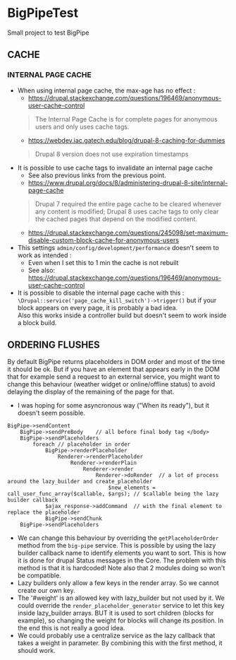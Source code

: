 # BigPipeTest
Small project to test BigPipe

## CACHE
### INTERNAL PAGE CACHE
- When using internal page cache, the max-age has no effect :
    - https://drupal.stackexchange.com/questions/196469/anonymous-user-cache-control
    > The Internal Page Cache is for complete pages for anonymous users and only uses cache tags.
    - https://webdev.iac.gatech.edu/blog/drupal-8-caching-for-dummies
    > Drupal 8 version does not use expiration timestamps
- It is possible to use cache tags to invalidate an internal page cache
    - See also previous links from the previous point.
    - https://www.drupal.org/docs/8/administering-drupal-8-site/internal-page-cache
    > Drupal 7 required the entire page cache to be cleared whenever any content is modified; Drupal 8 uses cache tags to only clear the cached pages that depend on the modified content.
    - https://drupal.stackexchange.com/questions/245098/set-maximum-disable-custom-block-cache-for-anonymous-users
- This settings `admin/config/development/performance` doesn't seem to work as intended :
    - Even when I set this to 1 min the cache is not rebuilt
    - See also: https://drupal.stackexchange.com/questions/196469/anonymous-user-cache-control
- It is possible to disable the internal page cache with this : `\Drupal::service('page_cache_kill_switch')->trigger()` but if your block appears on every page, it is probably a bad idea.  
Also this works inside a controller build but doesn't seem to work inside a block build.

## ORDERING FLUSHES
By default BigPipe returns placeholders in DOM order and most of the time it should be ok. But if you have an element that appears early in the DOM that for example send a request to an external service, you might want to change this behaviour (weather widget or online/offline status) to avoid delaying the display of the remaining of the page for that.  

- I was hoping for some asyncronous way ("When its ready"), but it doesn't seem possible.
```
BigPipe->sendContent
    BigPipe->sendPreBody    // all before final body tag </body>
    BigPipe->sendPlaceholders
        foreach // placeholder in order
            BigPipe->renderPlaceholder
                Renderer->renderPlaceholder
                    Renderer->renderPlain
                        Renderer->render
                            Renderer->doRender  // a lot of process around the lazy_builder and create_placeholder
                                $new_elements = call_user_func_array($callable, $args); // $callable being the lazy builder callback
            $ajax_response->addCommand  // with the final element to replace the placeholder
            BigPipe->sendChunk
    BigPipe->sendPlaceholders
```
- We can change this behaviour by overriding the `getPlaceholderOrder` method from the `big-pipe` service. This is possible by using the lazy builder callback name to identify elements you want to sort. This is how it is done for drupal Status messages in the Core. The problem with this method is that it is hardcoded! Note also that 2 modules doing so won't be compatible.
- Lazy builders only allow a few keys in the render array. So we cannot create our own key.
- The '#weight' is an allowed key with lazy_builder but not used by it. We could override the `render_placeholder_generator` service to let this key inside lazy_builder arrays. BUT it is used to sort children (blocks for example), so changing the weight for blocks will change its position. In the end this is not really a good idea.
- We could probably use a centralize service as the lazy callback that takes a weight in parameter. By combining this with the first method, it should work.
